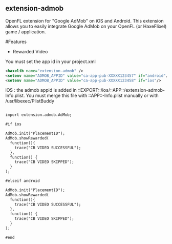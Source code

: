 ## extension-admob

OpenFL extension for "Google AdMob" on iOS and Android.
This extension allows you to easily integrate Google AdMob on your OpenFL (or HaxeFlixel) game / application.

#Features
 * Rewarded Video
 
You must set the app id in your project.xml
```xml
<haxelib name="extension-admob" />
<setenv name="ADMOB_APPID" value="ca-app-pub-XXXXX123457" if="android"/>
<setenv name="ADMOB_APPID" value="ca-app-pub-XXXXX123458" if="ios"/>
```
iOS : the admob appid is added in ::EXPORT::/ios/::APP::/extension-admob-Info.plist. You must merge this file with ::APP::-Info.plist manually or with /usr/libexec/PlistBuddy


```xml

import extension.admob.AdMob;

#if ios

AdMob.init("PlacementID");
AdMob.showRewarded(
  function(){
    trace("CB VIDEO SUCCESSFUL");
  },
  function() {
    trace("CB VIDEO SKIPPED");
  }
);

#elseif android

AdMob.init("PlacementID");
AdMob.showRewarded(
  function(){
    trace("CB VIDEO SUCCESSFUL");
  },
  function() {
    trace("CB VIDEO SKIPPED");
  }
);

#end
